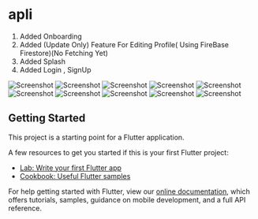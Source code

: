 # apli

1. Added Onboarding
2. Added (Update Only) Feature For Editing Profile( Using FireBase Firestore)(No Fetching Yet)
3. Added Splash
4. Added Login , SignUp

![Screenshot](/ss.jpg?raw=true "1.")
![Screenshot](/ss1.jpg?raw=true "2.")
![Screenshot](/ss2.jpg?raw=true "3.")
![Screenshot](/ss3.jpg?raw=true "4.")
![Screenshot](/ss4.jpg?raw=true "5.")
![Screenshot](/ss5.jpg?raw=true "6.")
![Screenshot](/ss6.jpg?raw=true "7.")
![Screenshot](/ss7.jpg?raw=true "8.")
![Screenshot](/ss8.jpg?raw=true "9.")
![Screenshot](/ss9.jpg?raw=true "10.")

## Getting Started

This project is a starting point for a Flutter application.

A few resources to get you started if this is your first Flutter project:

- [Lab: Write your first Flutter app](https://flutter.dev/docs/get-started/codelab)
- [Cookbook: Useful Flutter samples](https://flutter.dev/docs/cookbook)

For help getting started with Flutter, view our
[online documentation](https://flutter.dev/docs), which offers tutorials,
samples, guidance on mobile development, and a full API reference.
